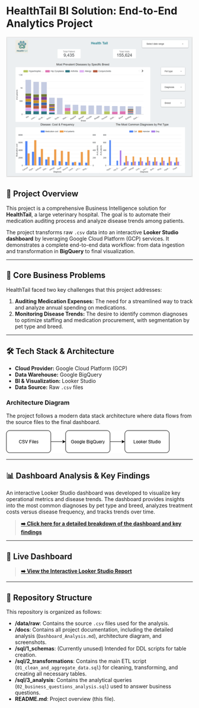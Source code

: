 # HealthTail BI Solution: End-to-End Analytics Project

![Dashboard Preview](docs/dashboard_preview.png)

## 📄 Project Overview

This project is a comprehensive Business Intelligence solution for **HealthTail**, a large veterinary hospital. The goal is to automate their medication auditing process and analyze disease trends among patients.

The project transforms raw `.csv` data into an interactive **Looker Studio dashboard** by leveraging Google Cloud Platform (GCP) services. It demonstrates a complete end-to-end data workflow: from data ingestion and transformation in **BigQuery** to final visualization.

---

## 🚀 Core Business Problems

HealthTail faced two key challenges that this project addresses:

1.  **Auditing Medication Expenses:** The need for a streamlined way to track and analyze annual spending on medications.
2.  **Monitoring Disease Trends:** The desire to identify common diagnoses to optimize staffing and medication procurement, with segmentation by pet type and breed.

---

## 🛠️ Tech Stack & Architecture

* **Cloud Provider:** Google Cloud Platform (GCP)
* **Data Warehouse:** Google BigQuery
* **BI & Visualization:** Looker Studio
* **Data Source:** Raw `.csv` files

### Architecture Diagram

The project follows a modern data stack architecture where data flows from the source files to the final dashboard.

![Architecture](docs/architecture.png)

---

## 📊 Dashboard Analysis & Key Findings

An interactive Looker Studio dashboard was developed to visualize key operational metrics and disease trends. The dashboard provides insights into the most common diagnoses by pet type and breed, analyzes treatment costs versus disease frequency, and tracks trends over time.

> **[➡️ Click here for a detailed breakdown of the dashboard and key findings](docs/Dashboard_Analysis.md)**

---

## 🔗 Live Dashboard

> **[➡️ View the Interactive Looker Studio Report](https://lookerstudio.google.com/reporting/2ee942e6-b8f9-43f1-98a1-f98f33bad7d3)**

---

## 📂 Repository Structure

This repository is organized as follows:

* **/data/raw**: Contains the source `.csv` files used for the analysis.
* **/docs**: Contains all project documentation, including the detailed analysis (`Dashboard_Analysis.md`), architecture diagram, and screenshots.
* **/sql/1_schemas**: (Currently unused) Intended for DDL scripts for table creation.
* **/sql/2_transformations**: Contains the main ETL script (`01_clean_and_aggregate_data.sql`) for cleaning, transforming, and creating all necessary tables.
* **/sql/3_analysis**: Contains the analytical queries (`02_business_questions_analysis.sql`) used to answer business questions.
* **README.md**: Project overview (this file).
